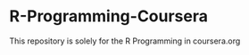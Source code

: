 R-Programming-Coursera
======================
This repository is solely for the R Programming in coursera.org
